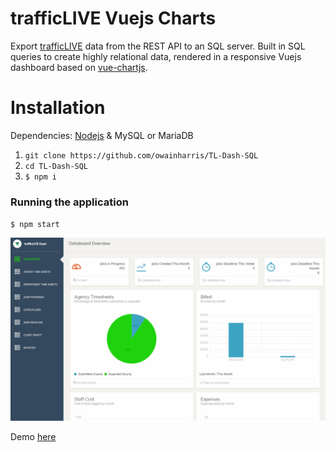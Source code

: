 # trafficLIVE Vuejs Charts

Export [trafficLIVE](https://www.deltek.com/en/products/project-and-portfolio-management/trafficlive) data from the REST API to an SQL server. Built in SQL queries to create highly relational data, rendered in a responsive Vuejs dashboard based on [vue-chartjs](http://vue-chartjs.org).

# Installation

Dependencies: 
[Nodejs](https://nodejs.org/en//) &
MySQL or MariaDB

1. `git clone https://github.com/owainharris/TL-Dash-SQL`
2. `cd TL-Dash-SQL`
3. `$ npm i`



### Running the application

`$ npm start`


![](example.gif)



Demo [here](https://174.138.60.125/#/admin/overview)